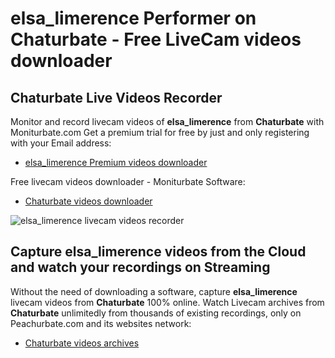 # elsa_limerence Performer on Chaturbate - Free LiveCam videos downloader

## Chaturbate Live Videos Recorder

Monitor and record livecam videos of **elsa_limerence** from **Chaturbate** with Moniturbate.com
Get a premium trial for free by just and only registering with your Email address:
* [elsa_limerence Premium videos downloader](https://moniturbate.com/request-demo-licence-key.html)

Free livecam videos downloader - Moniturbate Software:
* [Chaturbate videos downloader](https://moniturbate.com/moniturbate-download-software.html)

![elsa_limerence livecam videos recorder](https://peachurnet.com/templates/moniturbate-software.png)


## Capture elsa_limerence videos from the Cloud and watch your recordings on Streaming

Without the need of downloading a software, capture **elsa_limerence** livecam videos from **Chaturbate** 100% online.
Watch Livecam archives from **Chaturbate** unlimitedly from thousands of existing recordings, only on Peachurbate.com and its websites network:
* [Chaturbate videos archives](https://peachurnet.com/)